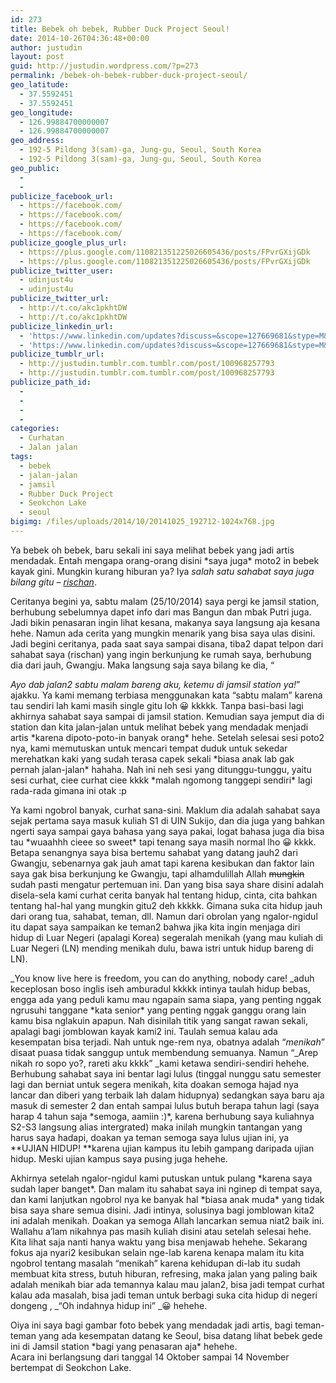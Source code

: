 ```yaml
---
id: 273
title: Bebek oh bebek, Rubber Duck Project Seoul!
date: 2014-10-26T04:36:48+00:00
author: justudin
layout: post
guid: http://justudin.wordpress.com/?p=273
permalink: /bebek-oh-bebek-rubber-duck-project-seoul/
geo_latitude:
  - 37.5592451
  - 37.5592451
geo_longitude:
  - 126.99884700000007
  - 126.99884700000007
geo_address:
  - 192-5 Pildong 3(sam)-ga, Jung-gu, Seoul, South Korea
  - 192-5 Pildong 3(sam)-ga, Jung-gu, Seoul, South Korea
geo_public:
  - 
  - 
publicize_facebook_url:
  - https://facebook.com/
  - https://facebook.com/
  - https://facebook.com/
  - https://facebook.com/
publicize_google_plus_url:
  - https://plus.google.com/110821351225026605436/posts/FPvrGXijGDk
  - https://plus.google.com/110821351225026605436/posts/FPvrGXijGDk
publicize_twitter_user:
  - udinjust4u
  - udinjust4u
publicize_twitter_url:
  - http://t.co/akc1pkhtDW
  - http://t.co/akc1pkhtDW
publicize_linkedin_url:
  - 'https://www.linkedin.com/updates?discuss=&scope=127669681&stype=M&topic=5931996976387219456&type=U&a=bhV_'
  - 'https://www.linkedin.com/updates?discuss=&scope=127669681&stype=M&topic=5931996976387219456&type=U&a=bhV_'
publicize_tumblr_url:
  - http://justudin.tumblr.com.tumblr.com/post/100968257793
  - http://justudin.tumblr.com.tumblr.com/post/100968257793
publicize_path_id:
  - 
  - 
  - 
  - 
categories:
  - Curhatan
  - Jalan jalan
tags:
  - bebek
  - jalan-jalan
  - jamsil
  - Rubber Duck Project
  - Seokchon Lake
  - seoul
bigimg: /files/uploads/2014/10/20141025_192712-1024x768.jpg
---
```

Ya bebek oh bebek, baru sekali ini saya melihat bebek yang jadi artis mendadak. Entah mengapa orang-orang disini \*saya juga\* moto2 in bebek kayak gini. Mungkin kurang hiburan ya? Iya *salah satu sahabat saya juga bilang gitu &#8211; <a href="http://rischan.wordpress.com/" target="_blank">rischan</a>*.

Ceritanya begini ya, sabtu malam (25/10/2014) saya pergi ke jamsil station, berhubung sebelumnya dapet info dari mas Bangun dan mbak Putri juga. Jadi bikin penasaran ingin lihat kesana, makanya saya langsung aja kesana hehe. Namun ada cerita yang mungkin menarik yang bisa saya ulas disini. Jadi begini ceritanya, pada saat saya sampai disana, tiba2 <!--more-->dapat telpon dari sahabat saya (rischan) yang ingin berkunjung ke rumah saya, berhubung dia dari jauh, Gwangju. Maka langsung saja saya bilang ke dia, &#8220;

_Ayo dab jalan2 sabtu malam bareng aku, ketemu di jamsil station ya!_&#8221; ajakku. Ya kami memang terbiasa menggunakan kata &#8220;sabtu malam&#8221; karena tau sendiri lah kami masih single gitu loh 😀 kkkkk. Tanpa basi-basi lagi akhirnya sahabat saya sampai di jamsil station. Kemudian saya jemput dia di station dan kita jalan-jalan untuk melihat bebek yang mendadak menjadi artis \*karena dipoto-poto-in banyak orang\* hehe. Setelah selesai sesi poto2 nya, kami memutuskan untuk mencari tempat duduk untuk sekedar merehatkan kaki yang sudah terasa capek sekali \*biasa anak lab gak pernah jalan-jalan\* hahaha. Nah ini neh sesi yang ditunggu-tunggu, yaitu sesi curhat, ciee curhat ciee kkkk \*malah ngomong tanggepi sendiri\* lagi rada-rada gimana ini otak :p

Ya kami ngobrol banyak, curhat sana-sini. Maklum dia adalah sahabat saya sejak pertama saya masuk kuliah S1 di UIN Sukijo, dan dia juga yang bahkan ngerti saya sampai gaya bahasa yang saya pakai, logat bahasa juga dia bisa tau \*wuaahhh cieee so sweet\* tapi tenang saya masih normal lho 😀 kkkk. Betapa senangnya saya bisa bertemu sahabat yang datang jauh2 dari Gwangju, sebenarnya gak jauh amat tapi karena kesibukan dan faktor lain saya gak bisa berkunjung ke Gwangju, tapi alhamdulillah Allah <del>mungkin</del> sudah pasti mengatur pertemuan ini. Dan yang bisa saya share disini adalah disela-sela kami curhat cerita banyak hal tentang hidup, cinta, cita bahkan tentang hal-hal yang mungkin gitu2 deh kkkkk. Gimana suka cita hidup jauh dari orang tua, sahabat, teman, dll. Namun dari obrolan yang ngalor-ngidul itu dapat saya sampaikan ke teman2 bahwa jika kita ingin menjaga diri hidup di Luar Negeri (apalagi Korea) segeralah menikah (yang mau kuliah di Luar Negeri (LN) mending menikah dulu, bawa istri untuk hidup bareng di LN).

_You know live here is freedom, you can do anything, nobody care! _aduh keceplosan boso inglis iseh amburadul kkkkk intinya taulah hidup bebas, engga ada yang peduli kamu mau ngapain sama siapa, yang penting nggak ngrusuhi tanggane \*kata senior\* yang penting nggak ganggu orang lain kamu bisa nglakuin apapun. Nah disinilah titik yang sangat rawan sekali, apalagi bagi jomblowan kayak kami2 ini. Taulah semua kalau ada kesempatan bisa terjadi. Nah untuk nge-rem nya, obatnya adalah &#8220;_menikah_&#8221; disaat puasa tidak sanggup untuk membendung semuanya. Namun &#8220;_Arep nikah ro sopo yo?, rareti aku kkkk&#8221; _kami ketawa sendiri-sendiri hehehe. Berhubung sahabat saya ini bentar lagi lulus (tinggal nunggu satu semester lagi dan berniat untuk segera menikah, kita doakan semoga hajad nya lancar dan diberi yang terbaik lah dalam hidupnya) sedangkan saya baru aja masuk di semester 2 dan entah sampai lulus butuh berapa tahun lagi (saya harap 4 tahun saja \*semoga, aamiin :)\*, karena berhubung saya kuliahnya S2-S3 langsung alias intergrated) maka inilah mungkin tantangan yang harus saya hadapi, doakan ya teman semoga saya lulus ujian ini, ya **UJIAN HIDUP! **karena ujian kampus itu lebih gampang daripada ujian hidup. Meski ujian kampus saya pusing juga hehehe.

Akhirnya setelah ngalor-ngidul kami putuskan untuk pulang \*karena saya sudah laper banget\*. Dan malam itu sahabat saya ini nginep di tempat saya, dan kami lanjutkan ngobrol nya ke banyak hal \*biasa anak muda\* yang tidak bisa saya share semua disini. Jadi intinya, solusinya bagi jomblowan kita2 ini adalah menikah. Doakan ya semoga Allah lancarkan semua niat2 baik ini. Wallahu a&#8217;lam nikahnya pas masih kuliah disini atau setelah selesai hehe. Kita lihat saja nanti hanya waktu yang bisa menjawab hehehe. Sekarang fokus aja nyari2 kesibukan selain nge-lab karena kenapa malam itu kita ngobrol tentang masalah &#8220;menikah&#8221; karena kehidupan di-lab itu sudah membuat kita stress, butuh hiburan, refresing, maka jalan yang paling baik adalah menikah biar ada temannya kalau mau jalan2, bisa jadi tempat curhat kalau ada masalah, bisa jadi teman untuk berbagi suka cita hidup di negeri dongeng , _&#8220;Oh indahnya hidup ini&#8221; _😀 hehehe.

Oiya ini saya bagi gambar foto bebek yang mendadak jadi artis, bagi teman-teman yang ada kesempatan datang ke Seoul, bisa datang lihat bebek gede ini di Jamsil station \*bagi yang penasaran aja\* hehehe. Acara ini berlangsung dari tanggal 14 Oktober sampai 14 November bertempat di Seokchon Lake.